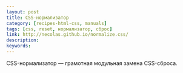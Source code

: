 ```yaml
---
layout: post
title: CSS-нормализатор
category: [recipes-html-css, manuals]
tags: [css, reset, нормализатор, сброс]
link: http://necolas.github.io/normalize.css/
description:
keywords:
---
```


<p>CSS-нормализатор — грамотная модульная замена CSS-сброса.</p>
